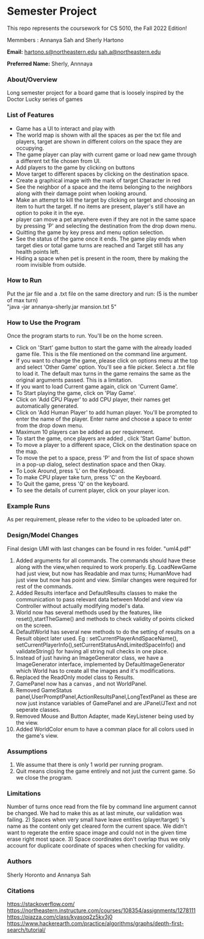 # Semester Project
This repo represents the coursework for CS 5010, the Fall 2022 Edition!

Memmbers : Annanya Sah and Sherly Hartono

**Email:** hartono.s@northeastern.edu 
        sah.a@northeastern.edu

**Preferred Name:** Sherly, Annnaya


### About/Overview
Long semester project for a board game that is loosely inspired by the Doctor Lucky series of games

### List of Features
- Game has a UI to interact and play with
- The world map is shown with all the spaces as per the txt file and players, target are shown in different colors on the space they are occupying.
- The game player can play with current game or load new game through a different txt file chosen from UI.
- Add players to the game by clicking on buttons
- Move target to different spaces by clicking on the destination space.
- Create a graphical image with the mark of target Character in red
- See the neighbor of a space and the items belonging to the neighbors along with their damage point when looking around.
- Make an attempt to kill the target by clicking on target and choosing an item to hurt the target. If no items are present, player's still have an option to poke it in the eye.
- player can move a pet anywhere even if they are not in the same space by pressing 'P' and selecting the destination from the drop down menu.
- Quitting the game by key press and menu option selection.
- See the status of the game once it ends. The game play ends when target dies or total game turns are reached and Target still has any health points left.
- Hiding a space when pet is present in the room, there by making the room invisible from outside.


### How to Run
Put the jar file and a .txt file on the same directory and run:
(5 is the number of max turn)  
"java -jar annanya-sherly.jar mansion.txt 5"  

### How to Use the Program
Once the program starts to run. You'll be on the home screen.

- Click on 'Start' game button to start the game with the already loaded game file. This is the file mentioned on the command line argument.
- If you want to change the game, please click on options menu at the top and select 'Other Game' option. You'll see a file picker. Select a .txt file to load it. The default max turns in the game remains the same as the original arguments passed. This is a limitation.
- If you want to load Current game again, click on 'Current Game'.
- To Start playing the game, click on 'Play Game'.
- Click on 'Add CPU Player' to add CPU player, their names get automatically generated.
- Click on 'Add Human Player' to add human player. You'll be prompted to enter the name of the player. Enter name and choose a space to enter from the drop down menu.
- Maximum 10 players can be added as per requirement.
- To start the game, once players are added , click 'Start Game' button.
- To move a player to a different space, Click on the destination space on the map.
- To move the pet to a space, press 'P' and from the list of space shown in a pop-up dialog, select destination space and then Okay.
- To Look Around, press 'L' on the Keyboard.
- To make CPU player take turn, press 'C' on the Keyboard.
- To Quit the game, press 'Q' on the keyboard.
- To see the details of current player, click on your player icon.


### Example Runs 
As per requirement, please refer to the video to be uploaded later on.


### Design/Model Changes
Final design UMl with last changes can be found in res folder. "uml4.pdf"
1. Added arguments for all commands. The commands should have these along with the view,when required to work properly. Eg. LoadNewGame had just view, but now has Readable and max turns; HumanMove had just view but now has point and view. Similar changes were required for rest of the commands.
2. Added Results interface and DefaultResults classes to make the communication to pass relevant data between Model and view via Controller without actually modifying model's data.
3. World now has several methods used by the features, like reset(),startTheGame() and methods to check validity of points clicked on the screen.
4. DefaultWorld has several new methods to do the setting of results on a Result object later used. Eg : setCurrentPlayerAndSpaceName(), setCurrentPlayerInfo(),setCurrentStatusAndLimitedSpaceInfo() and validateString() for having all string null checks in one place.
5. Instead of just having an ImageGenerator class, we have a ImageGenerator interface, implemented by DefaultImageGenerator which World has to create all the images and it's modifications.
6. Replaced the ReadOnly model class to Results.
7. GamePanel now has a canvas , and not WorldPanel.
8. Removed GameStatus panel,UserPromptPanel,ActionResultsPanel,LongTextPanel as these are now just instance variables of GamePanel and are JPanel/JText and not seperate classes.
9. Removed Mouse and Button Adapter, made KeyListener being used by the view.
10. Added WorldColor enum to have a comman place for all colors used in the game's view.


### Assumptions
1. We assume that there is only 1 world per running program.
2. Quit means closing the game entirely and not just the current game. So we close the program.


### Limitations
Number of turns once read from the file by command line argument cannot be changed. We had to make this as at last minute, our validation was failing.
2) Spaces when very small have leave entities (player/target) 's name as the content only get cleared form the current space. We didn't want to regerate the entire space image and could not in the given time erase right most space.
3) Space coordinates don't overlap thus we only account for duplicate coordinate of spaces when checking for validity.

### Authors
Sherly Horonto and 
Annanya Sah
### Citations
https://stackoverflow.com/  
https://northeastern.instructure.com/courses/108354/assignments/1278111
https://piazza.com/class/kyasoq2z5kv3j0  
https://www.hackerearth.com/practice/algorithms/graphs/depth-first-search/tutorial/



